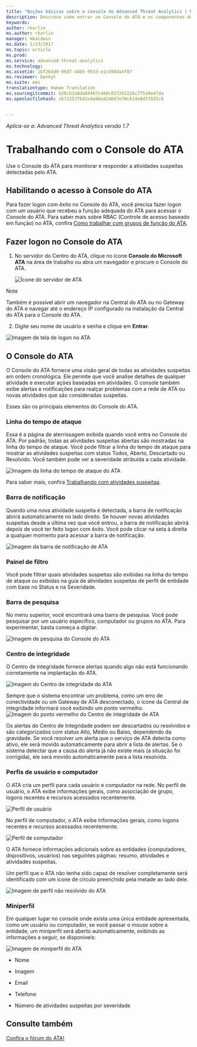 ```yaml
---
title: "Noções básicas sobre o console do Advanced Threat Analytics | Microsoft Docs"
description: Descreve como entrar no Console do ATA e os componentes do console
keywords: 
author: rkarlin
ms.author: rkarlin
manager: mbaldwin
ms.date: 1/23/2017
ms.topic: article
ms.prod: 
ms.service: advanced-threat-analytics
ms.technology: 
ms.assetid: 1bf264d9-9697-44b5-9533-e1c498da4f07
ms.reviewer: bennyl
ms.suite: ems
translationtype: Human Translation
ms.sourcegitcommit: b28cb3a0da844b7c460c03726222bc775a9e47da
ms.openlocfilehash: cb712537b42c4e86ed24607e70c614e8d37025c0


---
```


*Aplica-se a: Advanced Threat Analytics versão 1.7*



# <a name="working-with-the-ata-console"></a>Trabalhando com o Console do ATA

Use o Console do ATA para monitorar e responder a atividades suspeitas detectadas pelo ATA.

## <a name="enabling-access-to-the-ata-console"></a>Habilitando o acesso à Console do ATA
Para fazer logon com êxito no Console do ATA, você precisa fazer logon com um usuário que recebeu a função adequada do ATA para acessar o Console do ATA. Para saber mais sobre RBAC (Controle de acesso baseado em função) no ATA, confira [Como trabalhar com grupos de função do ATA](ata-role-groups.md).

## <a name="logging-into-the-ata-console"></a>Fazer logon no Console do ATA

1. No servidor do Centro do ATA, clique no ícone **Console do Microsoft ATA** na área de trabalho ou abra um navegador e procure o Console do ATA.

    ![Ícone do servidor de ATA](media/ata-server-icon.png)

>[!NOTE]
> Também é possível abrir um navegador na Central do ATA ou no Gateway do ATA e navegar até o endereço IP configurado na instalação da Central do ATA para o Console do ATA.    

2.  Digite seu nome de usuário e senha e clique em **Entrar**.

![Imagem de tela de logon no ATA](media/ATA-log-in-screen.png)


## <a name="the-ata-console"></a>O Console do ATA

O Console do ATA fornece uma visão geral de todas as atividades suspeitas em ordem cronológica. Ele permite que você analise detalhes de qualquer atividade e executar ações baseadas em atividades. O console também exibe alertas e notificações para realçar problemas com a rede de ATA ou novas atividades que são consideradas suspeitas.

Esses são os principais elementos do Console do ATA.


### <a name="attack-time-line"></a>Linha do tempo de ataque

Essa é a página de aterrissagem exibida quando você entra no Console do ATA. Por padrão, todas as atividades suspeitas abertas são mostradas na linha do tempo de ataque. Você pode filtrar a linha do tempo de ataque para mostrar as atividades suspeitas com status Todos, Aberto, Descartado ou Resolvido. Você também pode ver a severidade atribuída a cada atividade.

![Imagem da linha do tempo de ataque do ATA](media/attack-timeline-1.7.png)

Para saber mais, confira [Trabalhando com atividades suspeitas](/advanced-threat-analytics/deploy-use/working-with-suspicious-activities).

### <a name="notification-bar"></a>Barra de notificação

Quando uma nova atividade suspeita é detectada, a barra de notificação abrirá automaticamente no lado direito. Se houver novas atividades suspeitas desde a última vez que você entrou, a barra de notificação abrirá depois de você ter feito logon com êxito. Você pode clicar na seta à direita a qualquer momento para acessar a barra de notificação.

![Imagem da barra de notificação de ATA](media/notification-bar-1.7.png)

### <a name="filtering-panel"></a>Painel de filtro

Você pode filtrar quais atividades suspeitas são exibidas na linha do tempo de ataque ou exibidas na guia de atividades suspeitas de perfil de entidade com base no Status e na Severidade.

### <a name="search-bar"></a>Barra de pesquisa

No menu superior, você encontrará uma barra de pesquisa. Você pode pesquisar por um usuário específico, computador ou grupos no ATA. Para experimentar, basta começa a digitar.

![Imagem de pesquisa do Console do ATA](media/ATA-console-search.png)

### <a name="health-center"></a>Centro de integridade

O Centro de integridade fornece alertas quando algo não está funcionando corretamente na implantação do ATA.

![Imagem do Centro de integridade do ATA](media/ATA-Health-Issue.jpg)

Sempre que o sistema encontrar um problema, como um erro de conectividade ou um Gateway de ATA desconectado, o ícone da Central de integridade informará você exibindo um ponto vermelho. ![Imagem do ponto vermelho do Centro de integridade de ATA](media/ATA-Health-Center-Alert-red-dot.png)

Os alertas do Centro de Integridade podem ser descartados ou resolvidos e são categorizados com status Alto, Médio ou Baixo, dependendo da gravidade. Se você resolver um alerta que o serviço de ATA detecta como ativo, ele será movido automaticamente para abrir a lista de alertas. Se o sistema detectar que a causa do alerta já não existe mais (a situação foi corrigida), ele será movido automaticamente para a lista resolvida.

### <a name="user-and-computer-profiles"></a>Perfis de usuário e computador

O ATA cria um perfil para cada usuário e computador na rede. No perfil de usuário, o ATA exibe informações gerais, como associação de grupo, logons recentes e recursos acessados recentemente.

![Perfil de usuário](media/user-profile.png)

No perfil de computador, o ATA exibe informações gerais, como logons recentes e recursos acessados recentemente.

![Perfil de computador](media/computer-profile.png)

O ATA fornece informações adicionais sobre as entidades (computadores, dispositivos, usuários) nas seguintes páginas: resumo, atividades e atividades suspeitas.

Um perfil que o ATA não tenha sido capaz de resolver completamente será identificado com um ícone de círculo preenchido pela metade ao lado dele.


![Imagem de perfil não resolvido do ATA](media/ATA-Unresolved-Profile.jpg)

### <a name="mini-profile"></a>Miniperfil

Em qualquer lugar no console onde exista uma única entidade apresentada, como um usuário ou computador, se você passar o mouse sobre a entidade, um miniperfil será aberto automaticamente, exibindo as informações a seguir, se disponíveis:

![Imagem de miniperfil do ATA](media/ATA-mini-profile.jpg)

-   Nome

-   Imagem

-   Email

-   Telefone:

-   Número de atividades suspeitas por severidade



## <a name="see-also"></a>Consulte também
[Confira o fórum do ATA!](https://social.technet.microsoft.com/Forums/security/home?forum=mata)



<!--HONumber=Feb17_HO1-->


